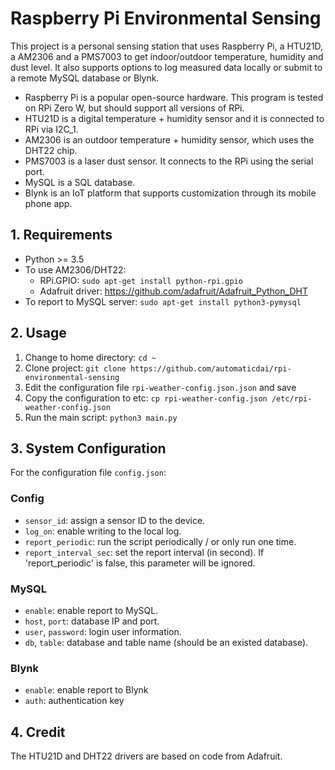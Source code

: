 # Raspberry Pi Environmental Sensing

This project is a personal sensing station that uses Raspberry Pi, a HTU21D, a AM2306 and a PMS7003 to get indoor/outdoor temperature, humidity and dust level. It also supports options to log measured data locally or submit to a remote MySQL database or Blynk.

- Raspberry Pi is a popular open-source hardware. This program is tested on RPi Zero W, but should support all versions of RPi.
- HTU21D is a digital temperature + humidity sensor and it is connected to RPi via I2C_1.
- AM2306 is an outdoor temperature + humidity sensor, which uses the DHT22 chip.
- PMS7003 is a laser dust sensor. It connects to the RPi using the serial port.
- MySQL is a SQL database.
- Blynk is an IoT platform that supports customization through its mobile phone app.


## 1. Requirements

- Python >= 3.5
- To use AM2306/DHT22:
  - RPi.GPIO: `sudo apt-get install python-rpi.gpio`
  - Adafruit driver: https://github.com/adafruit/Adafruit_Python_DHT
- To report to MySQL server: `sudo apt-get install python3-pymysql`


## 2. Usage

1. Change to home directory: `cd ~`
2. Clone project: `git clone https://github.com/automaticdai/rpi-environmental-sensing`
3. Edit the configuration file `rpi-weather-config.json.json` and save
4. Copy the configuration to etc: `cp rpi-weather-config.json /etc/rpi-weather-config.json`
5. Run the main script: `python3 main.py`


## 3. System Configuration

For the configuration file `config.json`:

### Config

- `sensor_id`: assign a sensor ID to the device.
- `log_on`: enable writing to the local log.
- `report_periodic`: run the script periodically / or only run one time.
- `report_interval_sec`: set the report interval (in second). If 'report_periodic' is false, this parameter will be ignored.


### MySQL

- `enable`: enable report to MySQL.
- `host`, `port`: database IP and port.
- `user`, `password`: login user information.
- `db`, `table`: database and table name (should be an existed database).


### Blynk

- `enable`: enable report to Blynk
- `auth`: authentication key


## 4. Credit

The HTU21D and DHT22 drivers are based on code from Adafruit.

